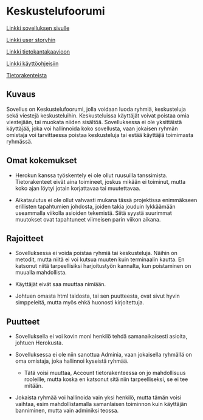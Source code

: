 # Keskustelufoorumi

[Linkki sovelluksen sivulle](https://peaceful-plains-52396.herokuapp.com/)

[Linkki user storyhin](documents/user_stories.md)

[Linkki tietokantakaavioon](documents/tietokantakaavio.pdf)

[Linkki käyttöohjeisiin](documents/manual.md)

[Tietorakenteista](documents/tietorakenteet.md)


## Kuvaus

Sovellus on Keskustelufoorumi, jolla voidaan luoda ryhmiä, keskusteluja sekä viestejä keskusteluihin. Keskusteluissa käyttäjät voivat poistaa omia viestejään, tai muokata niiden sisältöä. Sovelluksessa ei ole yksittäistä käyttäjää, joka voi hallinnoida koko sovellusta, vaan jokaisen ryhmän omistaja voi tarvittaessa poistaa keskusteluja tai estää käyttäjiä toimimasta ryhmässä.

## Omat kokemukset

- Herokun kanssa työskentely ei ole ollut ruusuilla tanssimista. Tietorakenteet eivät aina toimineet, joskus mikään ei toiminut, mutta koko ajan löytyi jotain korjattavaa tai muutettavaa.

- Aikataulutus ei ole ollut vahvasti mukana tässä projektissa enimmäkseen erillisten tapahtumien johdosta, joiden takia jouduin lykkäämään useammalla viikolla asioiden tekemistä. Siitä syystä suurimmat muutokset ovat tapahtuneet viimeisen parin viikon aikana.

## Rajoitteet

- Sovelluksessa ei voida poistaa ryhmiä tai keskusteluja. Näihin on metodit, mutta niitä ei voi kutsua muuten kuin terminaalin kautta. En katsonut niitä tarpeellisiksi harjoitustyön kannalta, kun poistaminen on muualla mahdollista.

- Käyttäjät eivät saa muuttaa nimiään.

- Johtuen omasta html taidosta, tai sen puutteesta, ovat sivut hyvin simppeleitä, mutta myös ehkä huonosti kirjoitettuja.

## Puutteet

- Sovelluksella ei voi kovin moni henkilö tehdä samanaikaisesti asioita, johtuen Herokusta.

- Sovelluksessa ei ole niin sanottua Adminia, vaan jokaisella ryhmällä on oma omistaja, joka hallinnoi kyseistä ryhmää.
  - Tätä voisi muuttaa, Account tietorakenteessa on jo mahdollisuus rooleille, mutta koska en katsonut sitä niin tarpeelliseksi, se ei tee mitään.

- Jokaista ryhmää voi hallinoida vain yksi henkilö, mutta tämän voisi vaihtaa, esim mahdollistamalla samanlaisen toiminnon kuin käyttäjän banniminen, mutta vain adminiksi teossa.
